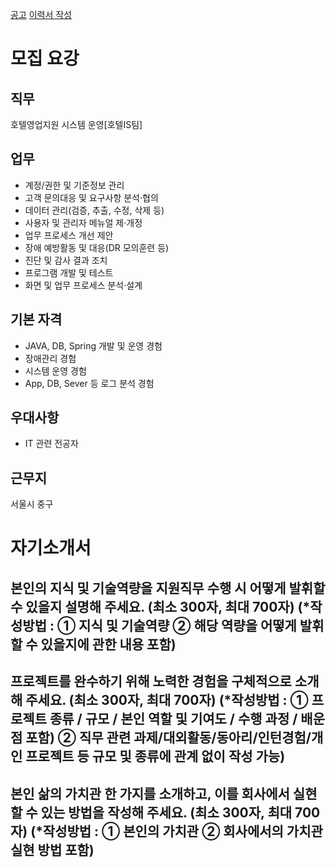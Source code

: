 



[공고](https://recruit.lotte.co.kr/apply/announcement/detail/21115485?compcd=?id=bookmark1000)
[이력서 작성](https://recruit.lotte.co.kr/apply/write/21111882)


# 모집 요강
## 직무
호텔영업지원 시스템 운영[호텔IS팀]

## 업무
- 계정/권한 및 기준정보 관리
- 고객 문의대응 및 요구사항 분석·협의
- 데이터 관리(검증, 추출, 수정, 삭제 등)
- 사용자 및 관리자 메뉴얼 제·개정
- 업무 프로세스 개선 제안
- 장애 예방활동 및 대응(DR 모의훈련 등) 
- 진단 및 감사 결과 조치 
- 프로그램 개발 및 테스트
- 화면 및 업무 프로세스 분석·설계

## 기본 자격
- JAVA, DB, Spring 개발 및 운영 경험
- 장애관리 경험
- 시스템 운영 경험
- App, DB, Sever 등 로그 분석 경험


## 우대사항
- IT 관련 전공자

## 근무지
서울시 중구


# 자기소개서
## 본인의 지식 및 기술역량을 지원직무 수행 시 어떻게 발휘할 수 있을지 설명해 주세요. (최소 300자, 최대 700자) (*작성방법 : ① 지식 및 기술역량 ② 해당 역량을 어떻게 발휘할 수 있을지에 관한 내용 포함)

## 프로젝트를 완수하기 위해 노력한 경험을 구체적으로 소개해 주세요. (최소 300자, 최대 700자) (*작성방법 : ① 프로젝트 종류 / 규모 / 본인 역할 및 기여도 / 수행 과정 / 배운 점 포함) ② 직무 관련 과제/대외활동/동아리/인턴경험/개인 프로젝트 등 규모 및 종류에 관계 없이 작성 가능)


## 본인 삶의 가치관 한 가지를 소개하고, 이를 회사에서 실현할 수 있는 방법을 작성해 주세요. (최소 300자, 최대 700자) (*작성방법 : ① 본인의 가치관 ② 회사에서의 가치관 실현 방법 포함)